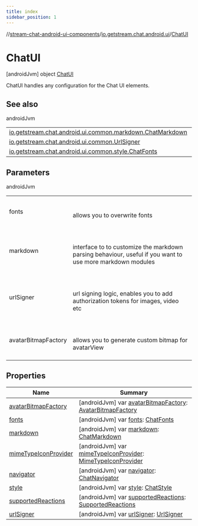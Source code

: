 ```yaml
---
title: index
sidebar_position: 1
---
```

//[stream-chat-android-ui-components](../../../index.md)/[io.getstream.chat.android.ui](../index.md)/[ChatUI](index.md)



# ChatUI  
 [androidJvm] object [ChatUI](index.md)

ChatUI handles any configuration for the Chat UI elements.

   


## See also  
  
androidJvm  
  
| | |
|---|---|
| <a name="io.getstream.chat.android.ui/ChatUI///PointingToDeclaration/"></a>[io.getstream.chat.android.ui.common.markdown.ChatMarkdown](../../io.getstream.chat.android.ui.common.markdown/ChatMarkdown/index.md)| <a name="io.getstream.chat.android.ui/ChatUI///PointingToDeclaration/"></a>|
| <a name="io.getstream.chat.android.ui/ChatUI///PointingToDeclaration/"></a>[io.getstream.chat.android.ui.common.UrlSigner](../../io.getstream.chat.android.ui.common/UrlSigner/index.md)| <a name="io.getstream.chat.android.ui/ChatUI///PointingToDeclaration/"></a>|
| <a name="io.getstream.chat.android.ui/ChatUI///PointingToDeclaration/"></a>[io.getstream.chat.android.ui.common.style.ChatFonts](../../io.getstream.chat.android.ui.common.style/ChatFonts/index.md)| <a name="io.getstream.chat.android.ui/ChatUI///PointingToDeclaration/"></a>|
  


## Parameters  
  
androidJvm  
  
| | |
|---|---|
| <a name="io.getstream.chat.android.ui/ChatUI///PointingToDeclaration/"></a>fonts| <a name="io.getstream.chat.android.ui/ChatUI///PointingToDeclaration/"></a><br/><br/>allows you to overwrite fonts<br/><br/>|
| <a name="io.getstream.chat.android.ui/ChatUI///PointingToDeclaration/"></a>markdown| <a name="io.getstream.chat.android.ui/ChatUI///PointingToDeclaration/"></a><br/><br/>interface to to customize the markdown parsing behaviour, useful if you want to use more markdown modules<br/><br/>|
| <a name="io.getstream.chat.android.ui/ChatUI///PointingToDeclaration/"></a>urlSigner| <a name="io.getstream.chat.android.ui/ChatUI///PointingToDeclaration/"></a><br/><br/>url signing logic, enables you to add authorization tokens for images, video etc<br/><br/>|
| <a name="io.getstream.chat.android.ui/ChatUI///PointingToDeclaration/"></a>avatarBitmapFactory| <a name="io.getstream.chat.android.ui/ChatUI///PointingToDeclaration/"></a><br/><br/>allows you to generate custom bitmap for avatarView<br/><br/>|
  


## Properties  
  
|  Name |  Summary | 
|---|---|
| <a name="io.getstream.chat.android.ui/ChatUI/avatarBitmapFactory/#/PointingToDeclaration/"></a>[avatarBitmapFactory](avatarBitmapFactory.md)| <a name="io.getstream.chat.android.ui/ChatUI/avatarBitmapFactory/#/PointingToDeclaration/"></a> [androidJvm] var [avatarBitmapFactory](avatarBitmapFactory.md): [AvatarBitmapFactory](../../io.getstream.chat.android.ui.avatar/AvatarBitmapFactory/index.md)   <br/>|
| <a name="io.getstream.chat.android.ui/ChatUI/fonts/#/PointingToDeclaration/"></a>[fonts](fonts.md)| <a name="io.getstream.chat.android.ui/ChatUI/fonts/#/PointingToDeclaration/"></a> [androidJvm] var [fonts](fonts.md): [ChatFonts](../../io.getstream.chat.android.ui.common.style/ChatFonts/index.md)   <br/>|
| <a name="io.getstream.chat.android.ui/ChatUI/markdown/#/PointingToDeclaration/"></a>[markdown](markdown.md)| <a name="io.getstream.chat.android.ui/ChatUI/markdown/#/PointingToDeclaration/"></a> [androidJvm] var [markdown](markdown.md): [ChatMarkdown](../../io.getstream.chat.android.ui.common.markdown/ChatMarkdown/index.md)   <br/>|
| <a name="io.getstream.chat.android.ui/ChatUI/mimeTypeIconProvider/#/PointingToDeclaration/"></a>[mimeTypeIconProvider](mimeTypeIconProvider.md)| <a name="io.getstream.chat.android.ui/ChatUI/mimeTypeIconProvider/#/PointingToDeclaration/"></a> [androidJvm] var [mimeTypeIconProvider](mimeTypeIconProvider.md): [MimeTypeIconProvider](../MimeTypeIconProvider/index.md)   <br/>|
| <a name="io.getstream.chat.android.ui/ChatUI/navigator/#/PointingToDeclaration/"></a>[navigator](navigator.md)| <a name="io.getstream.chat.android.ui/ChatUI/navigator/#/PointingToDeclaration/"></a> [androidJvm] var [navigator](navigator.md): [ChatNavigator](../../io.getstream.chat.android.ui.common.navigation/ChatNavigator/index.md)   <br/>|
| <a name="io.getstream.chat.android.ui/ChatUI/style/#/PointingToDeclaration/"></a>[style](style.md)| <a name="io.getstream.chat.android.ui/ChatUI/style/#/PointingToDeclaration/"></a> [androidJvm] var [style](style.md): [ChatStyle](../../io.getstream.chat.android.ui.common.style/ChatStyle/index.md)   <br/>|
| <a name="io.getstream.chat.android.ui/ChatUI/supportedReactions/#/PointingToDeclaration/"></a>[supportedReactions](supportedReactions.md)| <a name="io.getstream.chat.android.ui/ChatUI/supportedReactions/#/PointingToDeclaration/"></a> [androidJvm] var [supportedReactions](supportedReactions.md): [SupportedReactions](../SupportedReactions/index.md)   <br/>|
| <a name="io.getstream.chat.android.ui/ChatUI/urlSigner/#/PointingToDeclaration/"></a>[urlSigner](urlSigner.md)| <a name="io.getstream.chat.android.ui/ChatUI/urlSigner/#/PointingToDeclaration/"></a> [androidJvm] var [urlSigner](urlSigner.md): [UrlSigner](../../io.getstream.chat.android.ui.common/UrlSigner/index.md)   <br/>|

